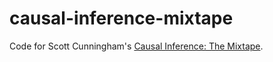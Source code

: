 # causal-inference-mixtape
Code for Scott Cunningham's [Causal Inference: The Mixtape](https://mixtape.scunning.com/index.html).
